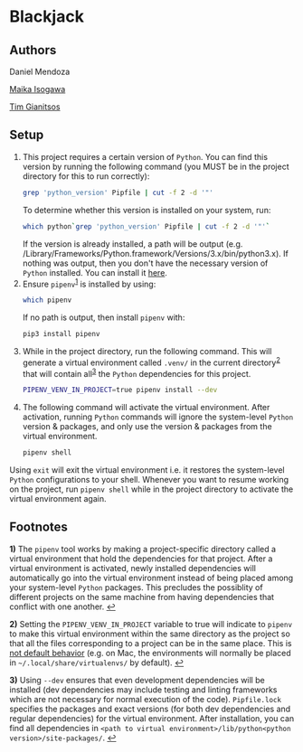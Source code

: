 # Blackjack

## Authors

Daniel Mendoza

[Maika Isogawa](https://github.com/maikaisogawa)

[Tim Gianitsos](https://github.com/timgianitsos)

## Setup

1. This project requires a certain version of `Python`. You can find this version by running the following command (you MUST be in the project directory for this to run correctly):
	```bash
	grep 'python_version' Pipfile | cut -f 2 -d '"'
	```
	To determine whether this version is installed on your system, run:
	```bash
	which python`grep 'python_version' Pipfile | cut -f 2 -d '"'`
	```
	If the version is already installed, a path will be output (e.g. /Library/Frameworks/Python.framework/Versions/3.x/bin/python3.x). If nothing was output, then you don't have the necessary version of `Python` installed. You can install it [here](https://www.python.org/downloads/).
1. Ensure `pipenv`<sup id="a1">[1](#f1)</sup> is installed by using:
	```bash
	which pipenv
	```
	If no path is output, then install `pipenv` with:
	```bash
	pip3 install pipenv
	```
1. While in the project directory, run the following command. This will generate a virtual environment called `.venv/` in the current directory<sup id="a2">[2](#f2)</sup> that will contain all<sup id="a3">[3](#f3)</sup> the `Python` dependencies for this project.
	```bash
	PIPENV_VENV_IN_PROJECT=true pipenv install --dev
	```
1. The following command will activate the virtual environment. After activation, running `Python` commands will ignore the system-level `Python` version & packages, and only use the version & packages from the virtual environment.
	```bash
	pipenv shell
	```
Using `exit` will exit the virtual environment i.e. it restores the system-level `Python` configurations to your shell. Whenever you want to resume working on the project, run `pipenv shell` while in the project directory to activate the virtual environment again.

## Footnotes

<b id="f1">1)</b> The `pipenv` tool works by making a project-specific directory called a virtual environment that hold the dependencies for that project. After a virtual environment is activated, newly installed dependencies will automatically go into the virtual environment instead of being placed among your system-level `Python` packages. This precludes the possiblity of different projects on the same machine from having dependencies that conflict with one another. [↩](#a1)

<b id="f2">2)</b> Setting the `PIPENV_VENV_IN_PROJECT` variable to true will indicate to `pipenv` to make this virtual environment within the same directory as the project so that all the files corresponding to a project can be in the same place. This is [not default behavior](https://github.com/pypa/pipenv/issues/1382) (e.g. on Mac, the environments will normally be placed in `~/.local/share/virtualenvs/` by default). [↩](#a2)

<b id="f3">3)</b> Using `--dev` ensures that even development dependencies will be installed (dev dependencies may include testing and linting frameworks which are not necessary for normal execution of the code). `Pipfile.lock` specifies the packages and exact versions (for both dev dependencies and regular dependencies) for the virtual environment. After installation, you can find all dependencies in `<path to virtual environment>/lib/python<python version>/site-packages/`. [↩](#a3)

